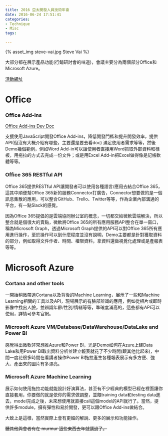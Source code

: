 ```yaml
---
title: 2016 亞太開發人員技術年會‬
date: 2016-06-24 17:51:41
categories:
- Technique
- Misc
tags:

---
```


{% asset_img steve-vai.jpg Steve Vai %}

大部分都在展示產品功能(行銷研討會的味道)，會議主要分為兩個部分Office和Microsoft Azure。

[活動網址](https://www.microsoft.com/taiwan/events/devdays/)

<!-- more -->

# Office

### Office Add-ins

[Office Add-ins Dev Doc](https://dev.office.com/docs/add-ins/overview/office-add-ins)

支援使用JavaScript開發Office Add-ins，降低開發門檻和提升開發效率，提供API(但沒有大概介紹有哪些，主要還是要去看doc) 滿足使用者需求等等，然後Demo幾個範例，例如Word Add-in可以讓使用者直接用Word抓取外部資料和樣板，用拖拉的方式去完成一份文件；或是用Excel Add-in把Excel做得像是記帳軟體等等。

### Office 365 RESTful API

Office 365提供RESTful API讓開發者可以使用各種語言/應用去結合Office 365，這其中順便幫Office 365新的服務Connector打廣告，Connector想要做的是一個訊息集散的應用，可以整合GitHub、Trello、Twitter等等，作為企業內部溝通的平台，有一點Slack的感覺。

因為Office 365提倡的是雲端協同辦公室的概念，一切都交給微軟雲端解決，所以整合就是個很大的賣點，微軟將Office 365的所有應用服務API整合在單一窗口，稱為Microsoft Graph，透過Microsoft Graph提供的API可以對Office 365所有應用進行操作，至於操作可以到什麼程度並沒有說明，Demo主要都是針對獲取資料的部分，例如取得文件作者、時間、權限資料，拿資料還做視覺化處理或是產報表等等。

# Microsoft Azure

### Cortana and other tools

一開始稍微帶過Cortana以及背後的Machine Learning，展示了一些和Machine Learning相關的工具以及API，現場展示的有臉部辨識的應用，例如從相片或即時影像中找出人臉，並辨識年齡/性別/情緒等等，準確度滿高的，這些都有API可以使用，詳情可參考官網。

### Microsoft Azure VM/Database/DataWarehouse/DataLake and Power BI

感覺得出微軟非常想推Azure和Power BI，光是Demo如何在Azure上建Data Lake和用Power BI取出資料分析並建立報表就花了不少時間(跟其他比起來)，中間一度花很多時間在看講者操作Power BI拖拉產生各種報表展示有多方便、強大、產出來的圖片有多漂亮。

### Microsoft Azure Machine Learning

展示如何使用拖拉功能就能設計好演算法，甚至有不少經典的模型已經在裡面讓你直接套用，你要做的就是依你的需求做調整，並餵training data和testing data進去，model完成之後，未來想使用就直接call這個model的API就行了。當然，提供許多module，擁有彈性和易於開發，更可以跟Office Add-ins做結合。



大致上是這樣，當然實際上會有更細的解說、更多的展示和功能操作。

~~聽其他與會者有在 murmur 這些東西去年就講過了。~~